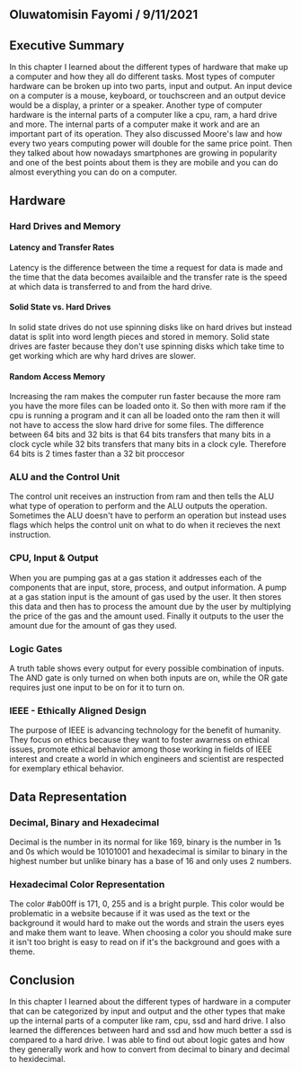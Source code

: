## Oluwatomisin Fayomi / 9/11/2021

## Executive Summary 
In this chapter I learned about the different types of hardware that make up a computer and how they all do different tasks. Most types of computer hardware can be broken up into two parts, input and output. An input device on a computer is a mouse, keyboard, or touchscreen and an output device would be a display, a printer or a speaker. Another type of computer hardware is the internal parts of a computer like a cpu, ram, a hard drive and more. The internal parts of a computer make it work and are an important part of its operation. They also discussed Moore's law and how every two years computing power will double for the same price point. Then they talked about how nowadays smartphones are growing in popularity and one of the best points about them is they are mobile and you can do almost everything you can do on a computer.

## Hardware
### Hard Drives and Memory
#### Latency and Transfer Rates
Latency is the difference between the time a request for data is made and the time that the data becomes availaible and the transfer rate is the speed at which data is transferred to and from the hard drive. 
#### Solid State vs. Hard Drives
In solid state drives do not use spinning disks like on hard drives but instead datat is split into word length pieces and stored in memory. Solid state drives are faster because they don't use spinning disks which take time to get working which are why hard drives are slower.
#### Random Access Memory
Increasing the ram makes the computer run faster because the more ram you have the more files can be loaded onto it. So then with more ram if the cpu is running a program and it can all be loaded onto the ram then it will not have to access the slow hard drive for some files. The difference between 64 bits and 32 bits is that 64 bits transfers that many bits in a clock cycle while 32 bits transfers that many bits in a clock cyle. Therefore 64 bits is 2 times faster than a 32 bit proccesor
### ALU and the Control Unit
The control unit receives an instruction from ram and then tells the ALU what type of operation to perform and the ALU outputs the operation. Sometimes the ALU doesn't have to perform an operation but instead uses flags which helps the control unit on what to do when it recieves the next instruction.
### CPU, Input & Output
When you are pumping gas at a gas station it addresses each of the components that are input, store, process, and output information. A pump at a gas station input is the amount of gas used by the user. It then stores this data and then has to process the amount due by the user by multiplying the price of the gas and the amount used. Finally it outputs to the user the amount due for the amount of gas they used.
### Logic Gates 
A truth table shows every output for every possible combination of inputs. The AND gate is only turned on when both inputs are on, while the OR gate requires just one input to be on for it to turn on.
### IEEE - Ethically Aligned Design
The purpose of IEEE is advancing technology for the benefit of humanity. They focus on ethics because they want to foster awarness on ethical issues, promote ethical behavior among those working in fields of IEEE interest and create a world in which engineers and scientist are respected for exemplary ethical behavior. 
## Data Representation
### Decimal, Binary and Hexadecimal
Decimal is the number in its normal for like 169, binary is the number in 1s and 0s which would be 10101001 and hexadecimal is similar to binary in the highest number but unlike binary has a base of 16 and only uses 2 numbers.
### Hexadecimal Color Representation
The color #ab00ff is 171, 0, 255 and is a bright purple. This color would be problematic in a website because if it was used as the text or the background it would hard to make out the words and strain the users eyes and make them want to leave. When choosing a color you should make sure it isn't too bright is easy to read on if it's the background and goes with a theme.

## Conclusion
In this chapter I learned about the different types of hardware in a computer that can be categorized by input and output and the other types that make up the internal parts of a computer like ram, cpu, ssd and hard drive. I also learned the differences between hard and ssd and how much better a ssd is compared to a hard drive. I was able to find out about logic gates and how they generally work and how to convert from decimal to binary and decimal to hexidecimal.
